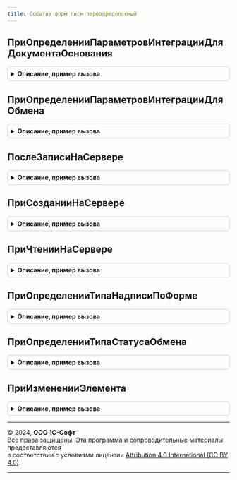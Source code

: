```yaml
---
title: События форм гисм переопределяемый
---
```



## ПриОпределенииПараметровИнтеграцииДляДокументаОснования
<details style="margin: 1em 0; padding: 0.5em; border: 1px solid #ccc; border-radius: 6px;">

<summary style="font-weight: bold; cursor: pointer;">Описание, пример вызова</summary>

```bsl

// Переопределение параметров интеграции ГИСМ (расположения форматированной строки)
//
// Параметры:
//   Форма            - ФормаКлиентскогоПриложения - прикладная форма для встраивания форматированной строки
//   ПараметрыНадписи - Структура        - (см. СобытияФормИС.ПараметрыИнтеграцииДляДокументаОснования)
Процедура ПриОпределенииПараметровИнтеграцииДляДокументаОснования(Форма, ПараметрыНадписи) Экспорт
```

Пример вызова
```bsl
СобытияФормГИСМПереопределяемый.ПриОпределенииПараметровИнтеграцииДляДокументаОснования(Форма, ПараметрыНадписи) 
```
</details>

## ПриОпределенииПараметровИнтеграцииДляОбмена
<details style="margin: 1em 0; padding: 0.5em; border: 1px solid #ccc; border-radius: 6px;">

<summary style="font-weight: bold; cursor: pointer;">Описание, пример вызова</summary>

```bsl

// Переопределение параметров интеграции ГИСМ (расположения форматированной строки)
//
// Параметры:
//   Форма            - ФормаКлиентскогоПриложения - прикладная форма для встраивания форматированной строки
//   ПараметрыНадписи - Структура        - (см. СобытияФормИС.ПараметрыИнтеграцииДляДокументаОснования)
Процедура ПриОпределенииПараметровИнтеграцииДляОбмена(Форма, ПараметрыНадписи) Экспорт
```

Пример вызова
```bsl
СобытияФормГИСМПереопределяемый.ПриОпределенииПараметровИнтеграцииДляОбмена(Форма, ПараметрыНадписи) 
```
</details>

## ПослеЗаписиНаСервере
<details style="margin: 1em 0; padding: 0.5em; border: 1px solid #ccc; border-radius: 6px;">

<summary style="font-weight: bold; cursor: pointer;">Описание, пример вызова</summary>

```bsl

Процедура ПослеЗаписиНаСервере(Форма) Экспорт
```

Пример вызова
```bsl
СобытияФормГИСМПереопределяемый.ПослеЗаписиНаСервере(Форма) 
```
</details>

## ПриСозданииНаСервере
<details style="margin: 1em 0; padding: 0.5em; border: 1px solid #ccc; border-radius: 6px;">

<summary style="font-weight: bold; cursor: pointer;">Описание, пример вызова</summary>

```bsl

Процедура ПриСозданииНаСервере(Форма, Отказ, СтандартнаяОбработка) Экспорт
```

Пример вызова
```bsl
СобытияФормГИСМПереопределяемый.ПриСозданииНаСервере(Форма, Отказ, СтандартнаяОбработка) 
```
</details>

## ПриЧтенииНаСервере
<details style="margin: 1em 0; padding: 0.5em; border: 1px solid #ccc; border-radius: 6px;">

<summary style="font-weight: bold; cursor: pointer;">Описание, пример вызова</summary>

```bsl


Процедура ПриЧтенииНаСервере(Форма, ТекущийОбъект) Экспорт
```

Пример вызова
```bsl
СобытияФормГИСМПереопределяемый.ПриЧтенииНаСервере(Форма, ТекущийОбъект) 
```
</details>

## ПриОпределенииТипаНадписиПоФорме
<details style="margin: 1em 0; padding: 0.5em; border: 1px solid #ccc; border-radius: 6px;">

<summary style="font-weight: bold; cursor: pointer;">Описание, пример вызова</summary>

```bsl

// Заполняет требуемый тип надписи в прикладной форме из фиксированного списка:
//   УведомлениеОбОтгрузке
//   УведомлениеОСписании
//   <пустая строка> (надпись не требуется)
//
// Параметры:
//   Форма      - ФормаКлиентскогоПриложения - форма для размещения надписи
//   ТипНадписи - Строка           - тип надписи связанных документов ГИСМ
Процедура ПриОпределенииТипаНадписиПоФорме(Форма, ТипНадписи) Экспорт
```

Пример вызова
```bsl
СобытияФормГИСМПереопределяемый.ПриОпределенииТипаНадписиПоФорме(Форма, ТипНадписи) 
```
</details>

## ПриОпределенииТипаСтатусаОбмена
<details style="margin: 1em 0; padding: 0.5em; border: 1px solid #ccc; border-radius: 6px;">

<summary style="font-weight: bold; cursor: pointer;">Описание, пример вызова</summary>

```bsl

Процедура ПриОпределенииТипаСтатусаОбмена(Форма, ТипНадписи) Экспорт
```

Пример вызова
```bsl
СобытияФормГИСМПереопределяемый.ПриОпределенииТипаСтатусаОбмена(Форма, ТипНадписи) 
```
</details>

## ПриИзмененииЭлемента
<details style="margin: 1em 0; padding: 0.5em; border: 1px solid #ccc; border-radius: 6px;">

<summary style="font-weight: bold; cursor: pointer;">Описание, пример вызова</summary>

```bsl

// Серверная переопределяемая процедура, вызываемая из обработчика события элемента.
//
// Параметры:
//   Форма                   - ФормаКлиентскогоПриложения - форма, из которой происходит вызов процедуры.
//   Элемент                 - Строка           - имя элемента-источника события "При изменении"
//   ДополнительныеПараметры - Структура        - значения дополнительных параметров влияющих на обработку.
//
Процедура ПриИзмененииЭлемента(Форма, Элемент, ДополнительныеПараметры) Экспорт
```

Пример вызова
```bsl
СобытияФормГИСМПереопределяемый.ПриИзмененииЭлемента(Форма, Элемент, ДополнительныеПараметры) 
```
</details>

---

© 2024, **ООО 1С-Софт**  
Все права защищены. Эта программа и сопроводительные материалы предоставляются  
в соответствии с условиями лицензии [Attribution 4.0 International (CC BY 4.0)](https://creativecommons.org/licenses/by/4.0/legalcode).

---
